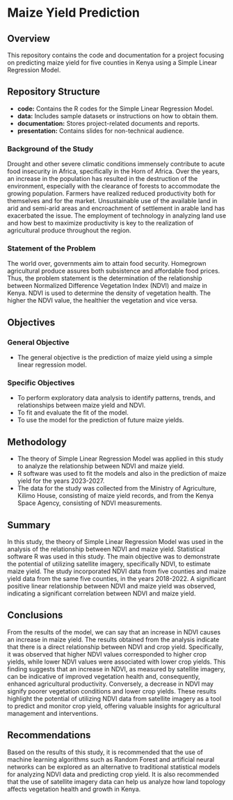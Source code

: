 # Maize Yield Prediction 

## Overview
This repository contains the code and documentation for a project focusing on predicting maize yield for five counties in Kenya using a Simple Linear Regression Model.

## Repository Structure
- **code:** Contains the R codes for the Simple Linear Regression Model.
- **data:** Includes sample datasets or instructions on how to obtain them.
- **documentation:** Stores project-related documents and reports.
- **presentation:** Contains slides for non-technical audience.

### Background of the Study
Drought and other severe climatic conditions immensely contribute to acute food insecurity in Africa, specifically in the Horn of Africa. Over the years, an increase in the population has resulted in the destruction of the environment, especially with the clearance of forests to accommodate the growing population. Farmers have realized reduced productivity both for themselves and for the market. Unsustainable use of the available land in arid and semi-arid areas and encroachment of settlement in arable land has exacerbated the issue. The employment of technology in analyzing land use and how best to maximize productivity is key to the realization of agricultural produce throughout the region.

### Statement of the Problem
The world over, governments aim to attain food security. Homegrown agricultural produce assures both subsistence and affordable food prices. Thus, the problem statement is the determination of the relationship between Normalized Difference Vegetation Index (NDVI) and maize in Kenya. NDVI is used to determine the density of vegetation health. The higher the NDVI value, the healthier the vegetation and vice versa.

## Objectives

### General Objective
- The general objective is the prediction of maize yield using a simple linear regression model.

### Specific Objectives
- To perform exploratory data analysis to identify patterns, trends, and relationships between maize yield and NDVI.
- To fit and evaluate the fit of the model.
- To use the model for the prediction of future maize yields.

## Methodology
- The theory of Simple Linear Regression Model was applied in this study to analyze the relationship between NDVI and maize yield.
- R software was used to fit the models and also in the prediction of maize yield for the years 2023-2027.
- The data for the study was collected from the Ministry of Agriculture, Kilimo House, consisting of maize yield records, and from the Kenya Space Agency, consisting of NDVI measurements.

## Summary
In this study, the theory of Simple Linear Regression Model was used in the analysis of the relationship between NDVI and maize yield. Statistical software R was used in this study. The main objective was to demonstrate the potential of utilizing satellite imagery, specifically NDVI, to estimate maize yield. The study incorporated NDVI data from five counties and maize yield data from the same five counties, in the years 2018-2022. A significant positive linear relationship between NDVI and maize yield was observed, indicating a significant correlation between NDVI and maize yield.

## Conclusions
From the results of the model, we can say that an increase in NDVI causes an increase in maize yield. The results obtained from the analysis indicate that there is a direct relationship between NDVI and crop yield.
Specifically, it was observed that higher NDVI values corresponded to higher crop yields, while lower NDVI values were associated with lower crop yields. This finding suggests that an increase in NDVI, as measured by satellite imagery, can be indicative of improved vegetation health and, consequently, enhanced agricultural productivity.
Conversely, a decrease in NDVI may signify poorer vegetation conditions and lower crop yields. These results highlight the potential of utilizing NDVI data from satellite imagery as a tool to predict and monitor crop yield, offering valuable insights for agricultural management and interventions.

## Recommendations
Based on the results of this study, it is recommended that the use of machine learning algorithms such as Random Forest and artificial neural networks can be explored as an alternative to traditional statistical models for analyzing NDVI data and predicting crop yield. It is also recommended that the use of satellite imagery data can help us analyze how land topology affects vegetation health and growth in Kenya.
